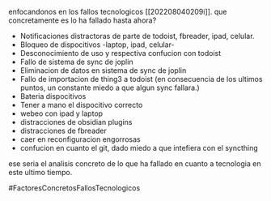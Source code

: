 enfocandonos en los fallos tecnologicos [[202208040209i]]. que concretamente es lo ha fallado hasta ahora?
- Notificaciones distractoras de parte de todoist, fbreader, ipad, celular.
- Bloqueo de dispocitivos -laptop, ipad, celular-
- Desconocimiento de uso y respectiva confucion con todoist
- Fallo de sistema de sync de joplin
- Eliminacion de datos en sistema de sync de joplin
- Fallo de importacion de thing3 a todoist
(en consecuencia de los ultimos puntos, un constante miedo a que algun sync fallara.)
- Bateria dispocitivos
- Tener a mano el dispocitivo correcto
- webeo con ipad y laptop
- distracciones de obsidian plugins
- distracciones de fbreader
- caer en reconfiguracion engorrosas
- confucion en cuanto el git, dado miedo a que intefiera con el syncthing

ese seria el analisis concreto de lo que ha fallado en cuanto a tecnologia en este ultimo tiempo.

#FactoresConcretosFallosTecnologicos

